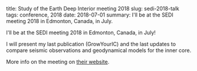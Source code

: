 title: Study of the Earth Deep Interior meeting 2018 
slug: sedi-2018-talk
tags: conference, 2018
date: 2018-07-01
summary: I'll be at the SEDI meeting 2018 in Edmonton, Canada, in July.  

I'll be at the SEDI meeting 2018 in Edmonton, Canada, in July! 

I will present my last publication (GrowYourIC) and the last updates to compare seismic observations and geodynamical models for the inner core. 

More info on the meeting on [their website](https://sedi2018.sciencesconf.org/).
